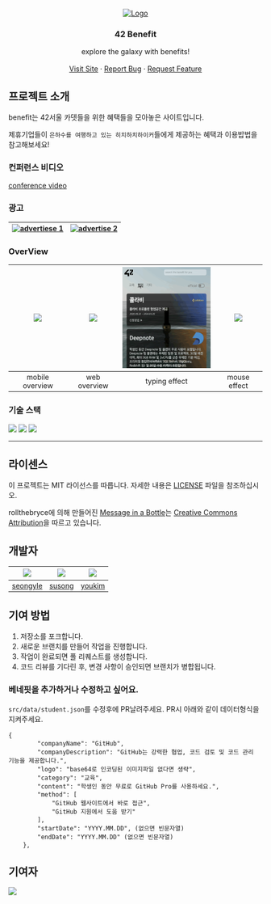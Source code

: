 <br />
<div align="center">
  <a href="https://github.com/42Benefit/benefit">
    <img src="./docs/images/bottle.gif" alt="Logo" width="420" height="420">
  </a>

  <h3 align="center">42 Benefit</h3>

  <p align="center">
    explore the galaxy with benefits!
    <br />
    <br />
    <a href="https://benefit.42seoul.link/">Visit Site</a>
    ·
    <a href="https://github.com/42Benefit/benefit/issues">Report Bug</a>
    ·
    <a href="https://github.com/42Benefit/benefit/issues">Request Feature</a>
  </p>
</div>

## 프로젝트 소개

benefit는 42서울 카뎃들을 위한 혜택들을 모아놓은 사이트입니다.

제휴기업들이 `은하수를 여행하고 있는 히치하치하이커`들에게 제공하는 혜택과 이용밥법을 참고해보세요!

### 컨퍼런스 비디오
[conference video](http://www.youtube.com/watch?v=VDQbgno9Zw8)

### 광고

| [![advertiese 1](http://img.youtube.com/vi/Oi8xf-m5zAo/0.jpg)](http://www.youtube.com/watch?v=Oi8xf-m5zAo) | [![advertise 2](http://img.youtube.com/vi/-HCu_mi_mmk/0.jpg)](http://www.youtube.com/watch?v=-HCu_mi_mmk)|
| :--: | :--: |

### OverView
|<img src="./docs/images/demo_mobile.gif" height=200> |<img src="./docs/images/demo_web.gif" height=200 > | <img src="./docs/images/typing_effect.gif" height=200> | <img src="./docs/images/activeWave.gif" height=200>|
| :--: | :--: | :--: | :--: |
| mobile overview | web overview | typing effect | mouse effect |
### 기술 스택

<img src="https://img.shields.io/badge/Vercel-000000?style=for-the-badge&logo=Vercel&logoColor=#000000">
<img src="https://img.shields.io/badge/Three.js-000000?style=for-the-badge&logo=Three.js&logoColor=#000000">
<img src="https://img.shields.io/badge/svelte kit-E34F26?style=for-the-badge&logo=svelte&logoColor=white"> 

---


## 라이센스

이 프로젝트는 MIT 라이선스를 따릅니다. 자세한 내용은 [LICENSE](LICENSE) 파일을 참조하십시오. 

rollthebryce에 의해 만들어진 [Message in a Bottle](https://skfb.ly/6YYwn)는 [Creative Commons Attribution](http://creativecommons.org/licenses/by/4.0/)을 따르고 있습니다.

## 개발자
|<img src="https://avatars.githubusercontent.com/u/62806979" height=80>|<img src="https://avatars.githubusercontent.com/u/38645951?v=4" height=80>|<img src="https://avatars.githubusercontent.com/u/54838975?v=4" height=80>| 
|:-:|:-:| :--: |
|[seongyle](https://github.com/YeonSeong-Lee)|[susong](https://github.com/SeungWoonSong)|[youkim](https://github.com/scarf005) |


## 기여 방법

1. 저장소를 포크합니다.
2. 새로운 브랜치를 만들어 작업을 진행합니다.
3. 작업이 완료되면 풀 리퀘스트를 생성합니다.
4. 코드 리뷰를 기다린 후, 변경 사항이 승인되면 브랜치가 병합됩니다.

### 베네핏을 추가하거나 수정하고 싶어요.

`src/data/student.json`를 수정후에 PR날려주세요. PR시 아래와 같이 데이터형식을 지켜주세요.

```
{
        "companyName": "GitHub",
        "companyDescription": "GitHub는 강력한 협업, 코드 검토 및 코드 관리 기능을 제공합니다.",
        "logo": "base64로 인코딩된 이미지파일 없다면 생략",
        "category": "교육",
        "content": "학생인 동안 무료로 GitHub Pro를 사용하세요.",
        "method": [
            "GitHub 웹사이트에서 바로 접근",
            "GitHub 지원에서 도움 받기"
        ],
        "startDate": "YYYY.MM.DD", (없으면 빈문자열)
        "endDate": "YYYY.MM.DD" (없으면 빈문자열)
    },
```

## 기여자

<a href="https://github.com/42Benefit/benefit/graphs/contributors">
  <img src="https://contrib.rocks/image?repo=42Benefit/benefit" />
</a>
